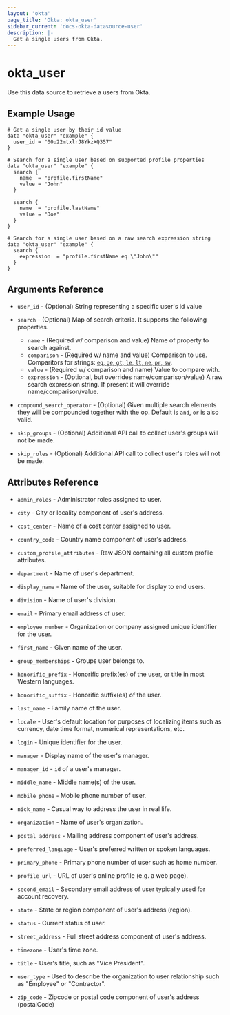```yaml
---
layout: 'okta'
page_title: 'Okta: okta_user'
sidebar_current: 'docs-okta-datasource-user'
description: |-
  Get a single users from Okta.
---
```


# okta_user

Use this data source to retrieve a users from Okta.

## Example Usage

```hcl
# Get a single user by their id value
data "okta_user" "example" {
  user_id = "00u22mtxlrJ8YkzXQ357"
}

# Search for a single user based on supported profile properties
data "okta_user" "example" {
  search {
    name  = "profile.firstName"
    value = "John"
  }

  search {
    name  = "profile.lastName"
    value = "Doe"
  }
}

# Search for a single user based on a raw search expression string
data "okta_user" "example" {
  search {
    expression  = "profile.firstName eq \"John\""
  }
}
```

## Arguments Reference

- `user_id` - (Optional) String representing a specific user's id value

- `search` - (Optional) Map of search criteria. It supports the following properties.
  - `name` - (Required w/ comparison and value) Name of property to search against.
  - `comparison` - (Required w/ name and value) Comparison to use. Comparitors for strings: [`eq`, `ge`, `gt`, `le`, `lt`, `ne`, `pr`, `sw`](https://developer.okta.com/docs/reference/core-okta-api/#operators).
  - `value` - (Required w/ comparison and name) Value to compare with.
  - `expression` - (Optional, but overrides name/comparison/value) A raw search expression string. If present it will override name/comparison/value.
- `compound_search_operator` - (Optional) Given multiple search elements they will be compounded together with the op. Default is `and`, `or` is also valid.

- `skip_groups` - (Optional) Additional API call to collect user's groups will not be made.

- `skip_roles` - (Optional) Additional API call to collect user's roles will not be made.

## Attributes Reference

- `admin_roles` - Administrator roles assigned to user.

- `city` - City or locality component of user's address. 

- `cost_center` - Name of a cost center assigned to user.

- `country_code` - Country name component of user's address.

- `custom_profile_attributes` - Raw JSON containing all custom profile attributes.

- `department` - Name of user's department.

- `display_name` - Name of the user, suitable for display to end users.

- `division` - Name of user's division.

- `email` - Primary email address of user.

- `employee_number` - Organization or company assigned unique identifier for the user.

- `first_name` - Given name of the user.

- `group_memberships` - Groups user belongs to.

- `honorific_prefix` - Honorific prefix(es) of the user, or title in most Western languages.

- `honorific_suffix` - Honorific suffix(es) of the user.

- `last_name` - Family name of the user.

- `locale` - User's default location for purposes of localizing items such as currency, date time format, numerical representations, etc.

- `login` - Unique identifier for the user.

- `manager` - Display name of the user's manager.

- `manager_id` - `id` of a user's manager.

- `middle_name` - Middle name(s) of the user.

- `mobile_phone` - Mobile phone number of user.

- `nick_name` - Casual way to address the user in real life.

- `organization` - Name of user's organization.

- `postal_address` - Mailing address component of user's address.

- `preferred_language` - User's preferred written or spoken languages.

- `primary_phone` - Primary phone number of user such as home number.

- `profile_url` - URL of user's online profile (e.g. a web page).

- `second_email` - Secondary email address of user typically used for account recovery.

- `state` - State or region component of user's address (region).

- `status` - Current status of user.

- `street_address` - Full street address component of user's address.

- `timezone` - User's time zone.

- `title` - User's title, such as "Vice President".

- `user_type` - Used to describe the organization to user relationship such as "Employee" or "Contractor".

- `zip_code` - Zipcode or postal code component of user's address (postalCode)
